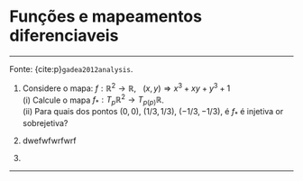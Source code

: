 # Funções e mapeamentos diferenciaveis

---
Fonte: {cite:p}`gadea2012analysis`.

1. Considere o mapa: $f: \mathbb{R}^{2} \rightarrow \mathbb{R},\ \ \ (x,y) \Rightarrow x^{3} + xy + y^{3} + 1$  
(i) Calcule o mapa $f_{*}: T_{p}\mathbb{R}^{2} \rightarrow T_{p(p)}\mathbb{R}$.  
(ii) Para quais dos pontos $(0,0),\ (1/3,1/3),\ (-1/3,-1/3)$, é $f_{*}$ é injetiva or sobrejetiva?

1. dwefwfwrfwrf

1.

---
